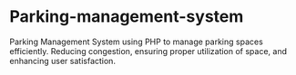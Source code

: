 # Parking-management-system
Parking Management System using PHP to manage parking spaces efficiently.  Reducing congestion, ensuring proper utilization of space, and enhancing user satisfaction.

